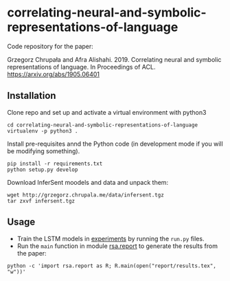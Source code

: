 # correlating-neural-and-symbolic-representations-of-language

Code repository for the paper:

Grzegorz Chrupała and Afra Alishahi. 2019.  Correlating neural and symbolic representations of language. In Proceedings of ACL. https://arxiv.org/abs/1905.06401

## Installation

Clone repo and set up and activate a virtual environment with python3

```
cd correlating-neural-and-symbolic-representations-of-language
virtualenv -p python3 .
```

Install pre-requisites annd the Python code (in development mode if you will be modifying something).

```
pip install -r requirements.txt
python setup.py develop
```

Download InferSent moodels and data and unpack them:

```
wget http://grzegorz.chrupala.me/data/infersent.tgz
tar zxvf infersent.tgz
```



## Usage

- Train the LSTM models in [experiments](experiments) by running the `run.py` files.
- Run the `main` function in module [rsa.report](rsa/report.py) to generate the results from the paper:
```
python -c 'import rsa.report as R; R.main(open("report/results.tex", "w"))'
```
